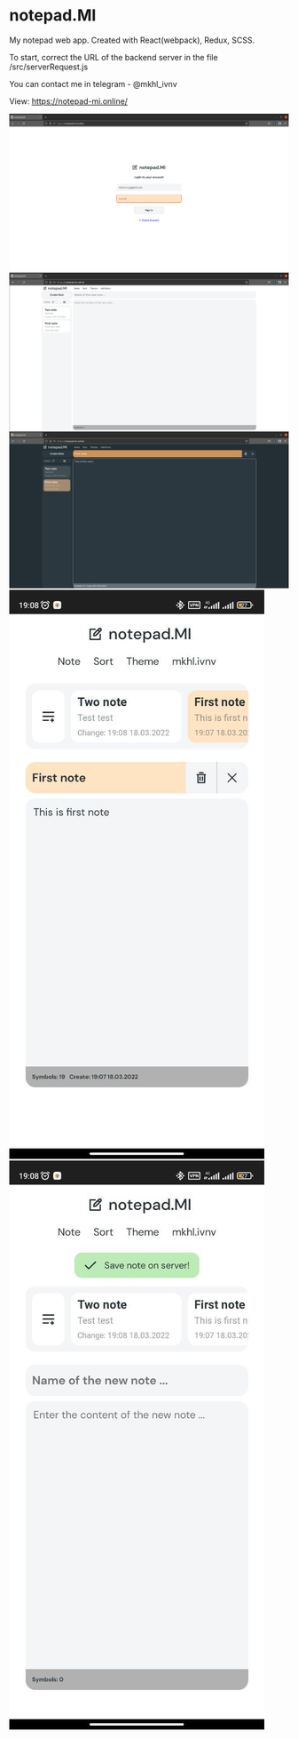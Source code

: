 # notepad.MI
My notepad web app. 
Created with React(webpack), Redux, SCSS. 

To start, correct the URL of the backend server in the file /src/serverRequest.js

You can contact me in telegram - @mkhl_ivnv

View: https://notepad-mi.online/

![screenshot_1](https://github.com/ivnvMkhl/notepad.MI/blob/main/README/screenshot_1.png)
![screenshot_2](https://github.com/ivnvMkhl/notepad.MI/blob/main/README/screenshot_2.png)
![screenshot_3](https://github.com/ivnvMkhl/notepad.MI/blob/main/README/screenshot_3.png)
![screenshot_4](https://github.com/ivnvMkhl/notepad.MI/blob/main/README/screenshot_4.jpg)
![screenshot_5](https://github.com/ivnvMkhl/notepad.MI/blob/main/README/screenshot_5.jpg)

